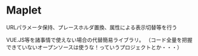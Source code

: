 # Maplet
 URLパラメータ保持、プレースホルダ置換、属性による表示切替等を行う

VUE.JS等を諸事情で使えない場合の代替簡易ライブラリ。
（コード全量を把握できていないオープンソースは使うな！っていうプロジェクトとか・・・）
